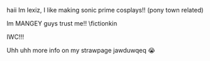 haii Im lexiz, I like making sonic prime cosplays!! (pony town related)

Im MANGEY guys trust me!! \\fictionkin

IWC!!!

Uhh uhh more info on my strawpage jawduwqeq :sob:
